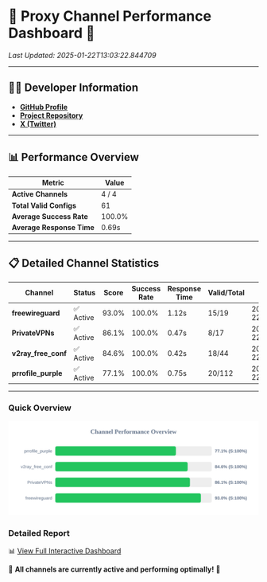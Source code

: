 # 🌟 Proxy Channel Performance Dashboard 🌟

_Last Updated: 2025-01-22T13:03:22.844709_

---

## 👩‍💻 Developer Information

- **[GitHub Profile](https://github.com/4n0nymou3)**  
- **[Project Repository](https://github.com/4n0nymou3/multi-proxy-config-fetcher)**  
- **[X (Twitter)](https://x.com/4n0nymou3)**  

---

## 📊 Performance Overview

| Metric                | Value       |
|-----------------------|-------------|
| **Active Channels**   | 4 / 4       |
| **Total Valid Configs** | 61          |
| **Average Success Rate** | 100.0%      |
| **Average Response Time** | 0.69s       |

---

## 📋 Detailed Channel Statistics

| Channel          | Status     | Score  | Success Rate | Response Time | Valid/Total | Last Success               |
|------------------|------------|--------|--------------|---------------|-------------|----------------------------|
| **freewireguard**  | ✅ Active  | 93.0%  | 100.0% | 1.12s         | 15/19       | 2025-01-22T13:03:22.842908 |
| **PrivateVPNs**  | ✅ Active  | 86.1%  | 100.0% | 0.47s         | 8/17       | 2025-01-22T13:03:21.692212 |
| **v2ray_free_conf**  | ✅ Active  | 84.6%  | 100.0% | 0.42s         | 18/44       | 2025-01-22T13:03:21.188582 |
| **prrofile_purple**  | ✅ Active  | 77.1%  | 100.0% | 0.75s         | 20/112       | 2025-01-22T13:03:20.724980 |

---

### Quick Overview
<div align="center">
  <a href="https://raw.githubusercontent.com/nullluser/NullRepo/refs/heads/main/assets/channel_stats_chart.svg">
    <img src="https://raw.githubusercontent.com/nullluser/NullRepo/refs/heads/main/assets/channel_stats_chart.svg" alt="Source Performance Statistics" width="800">
  </a>
</div>

### Detailed Report
📊 [View Full Interactive Dashboard](https://htmlpreview.github.io/?https://github.com/nullluser/NullRepo/blob/main/assets/performance_report.html)

🎉 **All channels are currently active and performing optimally!** 🎉

